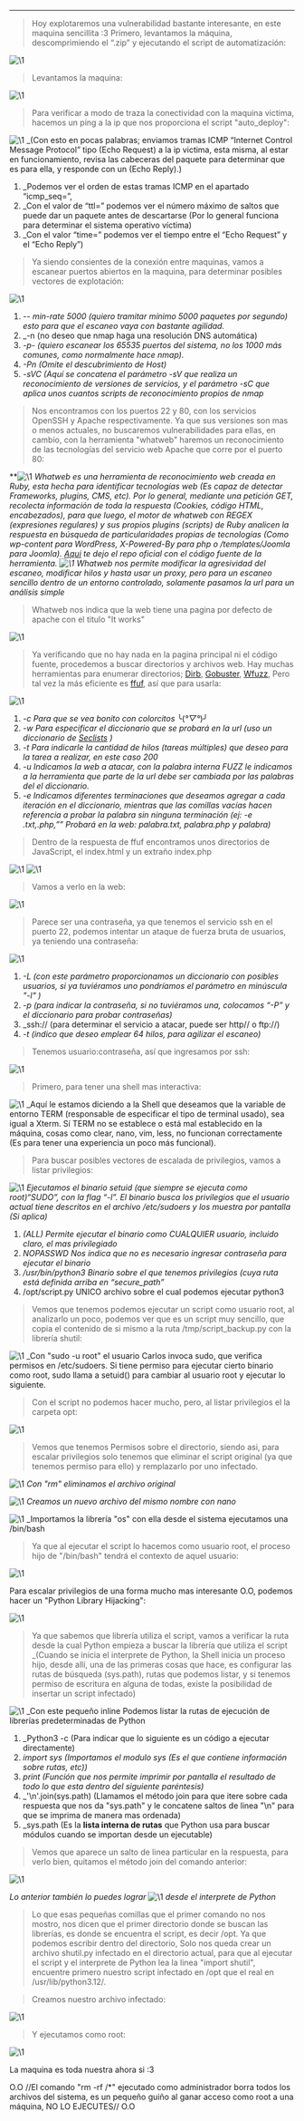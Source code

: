 
--------------
>Hoy explotaremos una vulnerabilidad bastante interesante, en este maquina sencillita :3
>Primero, levantamos la máquina, descomprimiendo el “.zip” y ejecutando el script de automatización:

![\1](/Attachments/Pasted%20image%2020250506150925.png)

>Levantamos la maquina:

![\1](/Attachments/Pasted%20image%2020250506151102.png)

>Para verificar a modo de traza la conectividad con la maquina victima, hacemos un ping a la ip que nos proporciona el script "auto_deploy":

![\1](/Attachments/Pasted%20image%2020250506151253.png)
_(Con esto en pocas palabras; enviamos tramas ICMP “Internet Control Message Protocol” tipo (Echo Request) a la ip victima, esta misma, al estar en funcionamiento, revisa las cabeceras del paquete para determinar que es para ella, y responde con un (Echo Reply).)

1. _Podemos ver el orden de estas tramas ICMP en el apartado “icmp_seq=”,
2. _Con el valor de “ttl=” podemos ver el número máximo de saltos que puede dar un paquete antes de descartarse (Por lo general funciona para determinar el sistema operativo víctima)
3. _Con el valor “time=” podemos ver el tiempo entre el “Echo Request” y el “Echo Reply”)

>Ya siendo consientes de la conexión entre maquinas, vamos a escanear puertos abiertos en la maquina, para determinar posibles vectores de explotación:

![\1](/Attachments/Pasted%20image%2020250506151631.png)
1. _-- min-rate 5000 (quiero tramitar mínimo 5000 paquetes por segundo) esto para que el escaneo vaya con bastante agilidad._
2. _-n (no deseo que nmap haga una resolución DNS automática)
3. _-p- (quiero escanear los 65535 puertos del sistema, no los 1000 más comunes, como normalmente hace nmap)._
4. _-Pn (Omite el descubrimiento de Host)_
5. _-sVC (Aquí se concatena el parámetro -sV que realiza un reconocimiento de versiones de servicios, y el parámetro -sC que aplica unos cuantos scripts de reconocimiento propios de nmap_

>Nos encontramos con los puertos 22 y 80, con los servicios OpenSSH y Apache respectivamente. Ya que sus versiones son mas o menos actuales, no buscaremos vulnerabilidades para ellas, en cambio, con la herramienta "whatweb" haremos un reconocimiento de las tecnologías del servicio web Apache que corre por el puerto 80:

**![\1](/Attachments/Pasted%20image%2020250506152128.png)
_Whatweb es una herramienta de reconocimiento web creada en Ruby, esta hecha para identificar tecnologías web (Es capaz de detectar Frameworks, plugins, CMS, etc).
Por lo general, mediante una petición GET, recolecta información de toda la respuesta (Cookies, código HTML, encabezados), para que luego, el motor de whatweb con REGEX (expresiones regulares) y sus propios plugins (scripts) de Ruby analicen la respuesta en búsqueda de particularidades propias de tecnologías (Como wp-content para WordPress, X-Powered-By para php o /templates/Joomla para Joomla). [Aqui](https://github.com/urbanadventurer/WhatWeb) te dejo el repo oficial con el código fuente de la herramienta.
![\1](/Attachments/Pasted%20image%2020250506154219.png)_
_Whatweb nos permite modificar la agresividad del escaneo, modificar hilos y hasta usar un proxy, pero para un escaneo sencillo dentro de un entorno controlado, solamente pasamos la url para un análisis simple_

>Whatweb nos indica que la web tiene una pagina por defecto de apache con el titulo "It works"

![\1](/Attachments/Pasted%20image%2020250506160626.png)

>Ya verificando que no hay nada en la pagina principal ni el código fuente, procedemos a buscar directorios y archivos web.
>Hay muchas herramientas para enumerar directorios; [Dirb]([https://www.kali.org/tools/dirb/](https://www.kali.org/tools/dirb/) ), [Gobuster]([https://github.com/OJ/gobuster](https://github.com/OJ/gobuster) ), [Wfuzz]([https://www.kali.org/tools/wfuzz/](https://www.kali.org/tools/wfuzz/) ), Pero tal vez la más eficiente es [ffuf]([https://github.com/ffuf/ffuf](https://github.com/ffuf/ffuf) ), así que para usarla:

![\1](/Attachments/Pasted%20image%2020250506160933.png)
1. _-c Para que se vea bonito con colorcitos_ ╰(*°▽°*)╯
2. _-w Para especificar el diccionario que se probará en la url (uso un diccionario de [Seclists](https://github.com/danielmiessler/SecLists) )_
3. _-t Para indicarle la cantidad de hilos (tareas múltiples) que deseo para la tarea a realizar, en este caso 200_
4. _-u Indicamos la web a atacar, con la palabra interna FUZZ le indicamos a la herramienta que parte de la url debe ser cambiada por las palabras del el diccionario._
5. _-e Indicamos diferentes terminaciones que deseamos agregar a cada iteración en el diccionario, mientras que las comillas vacías hacen referencia a probar la palabra sin ninguna terminación (ej: -e .txt,.php,”” Probará en la web: palabra.txt, palabra.php y palabra)_

>Dentro de la respuesta de ffuf encontramos unos directorios de JavaScript, el index.html y un extraño index.php

![\1](/Attachments/Pasted%20image%2020250506162807.png)
![\1](/Attachments/Pasted%20image%2020250506162819.png)

>Vamos a verlo en la web:

![\1](/Attachments/Pasted%20image%2020250506163142.png)

>Parece ser una contraseña, ya que tenemos el servicio ssh en el puerto 22, podemos intentar un ataque de fuerza bruta de usuarios, ya teniendo una contraseña:

![\1](/Attachments/Pasted%20image%2020250506163432.png)
1. _-L (con este parámetro proporcionamos un diccionario con posibles usuarios, si ya tuviéramos uno pondríamos el parámetro en minúscula "-l" )_
2. _-p (para indicar la contraseña, si no tuviéramos una, colocamos “-P” y el diccionario para probar contraseñas)_
3. _ssh:// (para determinar el servicio a atacar, puede ser http// o ftp://)
4. _-t (indico que deseo emplear 64 hilos, para agilizar el escaneo)_

> Tenemos usuario:contraseña, así que ingresamos por ssh:

![\1](/Attachments/Pasted%20image%2020250506164225.png)

>Primero, para tener una shell mas interactiva:

![\1](/Attachments/Pasted%20image%2020250506180300.png)
_Aquí le estamos diciendo a la Shell que deseamos que la variable de entorno TERM (responsable de especificar el tipo de terminal usado), sea igual a Xterm.
Sí TERM no se establece o está mal establecido en la máquina, cosas como clear, nano, vim, less, no funcionan correctamente (Es para tener una experiencia un poco más funcional).

>Para buscar posibles vectores de escalada de privilegios, vamos a listar privilegios:

![\1](/Attachments/Pasted%20image%2020250506164423.png)
_Ejecutamos el binario setuid (que siempre se ejecuta como root)“SUDO”, con la flag “-l”. El binario busca los privilegios que el usuario actual tiene descritos en el archivo /etc/sudoers y los muestra por pantalla (Si aplica)_
1. _(ALL) Permite ejecutar el binario como CUALQUIER usuario, incluido claro, el mas privilegiado_
2. _NOPASSWD Nos indica que no es necesario ingresar contraseña para ejecutar el binario_
3. _/usr/bin/python3 Binario sobre el que tenemos privilegios (cuya ruta está definida arriba en “secure_path”_
4. /opt/script.py UNICO archivo sobre el cual podemos ejecutar python3

>Vemos que tenemos podemos ejecutar un script como usuario root, al analizarlo un poco, podemos ver que es un script muy sencillo, que copia el contenido de si mismo a la ruta /tmp/script_backup.py con la librería shutil:

![\1](/Attachments/Pasted%20image%2020250506164951.png)
_Con "sudo -u root" el usuario Carlos invoca sudo, que verifica permisos en /etc/sudoers. Si tiene permiso para ejecutar cierto binario como root, sudo llama a setuid() para cambiar al usuario root y ejecutar lo siguiente.

>Con el script no podemos hacer mucho, pero, al listar privilegios el la carpeta opt:

![\1](/Attachments/Pasted%20image%2020250506165536.png)

>Vemos que tenemos Permisos sobre el directorio, siendo asi, para escalar privilegios solo tenemos que eliminar el script original (ya que tenemos permiso para ello) y remplazarlo por uno infectado.

![\1](/Attachments/Pasted%20image%2020250506170046.png)
_Con "rm" eliminamos el archivo original_

![\1](/Attachments/Pasted%20image%2020250506170119.png)
_Creamos un nuevo archivo del mismo nombre con nano_

![\1](/Attachments/Pasted%20image%2020250506170229.png)
_Importamos la librería "os" con ella desde el sistema ejecutamos una /bin/bash

>Ya que al ejecutar el script lo hacemos como usuario root, el proceso hijo de "/bin/bash" tendrá el contexto de aquel usuario:

![\1](/Attachments/Pasted%20image%2020250506170658.png)

Para escalar privilegios de una forma mucho mas interesante O.O, podemos hacer un "Python Library Hijacking":

![\1](/Attachments/Pasted%20image%2020250506172404.png)

>Ya que sabemos que librería utiliza el script, vamos a verificar la ruta desde la cual Python empieza a buscar la librería que utiliza el script _(Cuando se inicia el interprete de Python, la Shell inicia un proceso hijo, desde allí, una de las primeras cosas que hace, es configurar las rutas de búsqueda (sys.path), rutas que podemos listar, y si tenemos permiso de escritura en alguna de todas, existe la posibilidad de insertar un script infectado)

![\1](/Attachments/Pasted%20image%2020250506173427.png)
_Con este pequeño inline Podemos listar la rutas de ejecución de librerías predeterminadas de Python
1. _Python3 -c (Para indicar que lo siguiente es un código a ejecutar directamente)
2. _import sys (Importamos el modulo sys (Es el que contiene información sobre rutas, etc))_
3. _print (Función que nos permite imprimir por pantalla el resultado de todo lo que esta dentro del siguiente paréntesis)_
4. _'\n'.join(sys.path) (Llamamos el método join para que itere sobre cada respuesta que nos da "sys.path" y le concatene saltos de linea "\n" para que se imprima de manera mas ordenada)
5. _sys.path (Es la **lista interna de rutas** que Python usa para buscar módulos cuando se importan desde un ejecutable)

>Vemos que aparece un salto de linea particular en la respuesta, para verlo bien, quitamos el método join del comando anterior:

![\1](/Attachments/Pasted%20image%2020250506175240.png)

_Lo anterior también lo puedes lograr_
![\1](/Attachments/Pasted%20image%2020250506181428.png)
_desde el interprete de Python_

>Lo que esas pequeñas comillas que el primer comando no nos mostro, nos dicen que el primer directorio donde se buscan las librerías, es donde se encuentra el script, es decir /opt.
>Ya que podemos escribir dentro del directorio, Solo nos queda crear un archivo shutil.py infectado en el directorio actual, para que al ejecutar el script y el interprete de Python lea la linea "import shutil", encuentre primero nuestro script infectado en /opt que el real en /usr/lib/python3.12/.

>Creamos nuestro archivo infectado:

![\1](/Attachments/Pasted%20image%2020250506180042.png)

>Y ejecutamos como root:

![\1](/Attachments/Pasted%20image%2020250506180115.png)

La maquina es toda nuestra ahora si :3

O.O   //El comando "rm -rf /*" ejecutado como administrador borra todos los archivos del sistema, es un pequeño guiño al ganar acceso como root a una máquina, NO LO EJECUTES//   O.O
